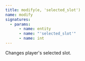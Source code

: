 ```yaml
---
title: modify(e, 'selected_slot')
name: modify
signatures:
  - params:
      - name: entity
      - name: "'selected_slot'"
      - name: int
---
```


Changes player's selected slot.
